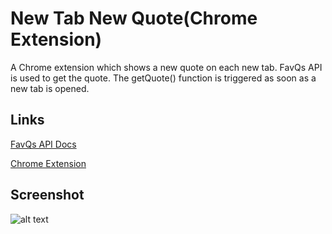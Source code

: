 # New Tab New Quote(Chrome Extension)
A Chrome extension which shows a new quote on each new tab. FavQs API is used to get the quote. The getQuote() function is triggered as soon as a new tab is opened. 
## Links
[FavQs API Docs](https://favqs.com/api)

[Chrome Extension](https://chrome.google.com/webstore/detail/new-tab-new-quote/nlfajjcnlhjdhdpihohlandlnhebfadd?hl=en)
## Screenshot
![alt text](https://lh3.googleusercontent.com/36o0as_6JefJztFd1gmgUskAKX9_0vroZV9v69H5S2goiwN7ZQf2ADJEbNABLSIAuDIjc6FO=w640-h400-e365)
